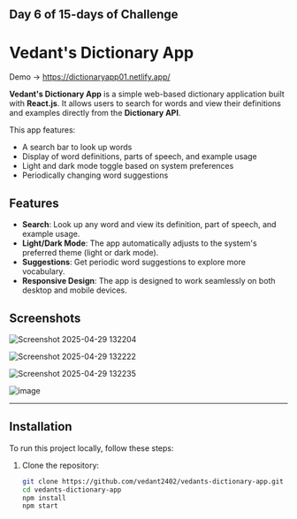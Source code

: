 ## Day 6 of 15-days of Challenge

# Vedant's Dictionary App

Demo -> https://dictionaryapp01.netlify.app/

**Vedant's Dictionary App** is a simple web-based dictionary application built with **React.js**. It allows users to search for words and view their definitions and examples directly from the **Dictionary API**.

This app features:
- A search bar to look up words
- Display of word definitions, parts of speech, and example usage
- Light and dark mode toggle based on system preferences
- Periodically changing word suggestions

## Features

- **Search**: Look up any word and view its definition, part of speech, and example usage.
- **Light/Dark Mode**: The app automatically adjusts to the system's preferred theme (light or dark mode).
- **Suggestions**: Get periodic word suggestions to explore more vocabulary.
- **Responsive Design**: The app is designed to work seamlessly on both desktop and mobile devices.

## Screenshots
![Screenshot 2025-04-29 132204](https://github.com/user-attachments/assets/72858dbc-c537-430f-8878-abc926a0584a)

![Screenshot 2025-04-29 132222](https://github.com/user-attachments/assets/cd0df3a7-b2bd-4034-956e-c142e27671fd)

![Screenshot 2025-04-29 132235](https://github.com/user-attachments/assets/f88665cd-78ab-4acd-aa9d-2b5db5eca14b)

![image](https://github.com/user-attachments/assets/311d96a1-e198-4a07-84a6-67c243e82daf)


---

## Installation

To run this project locally, follow these steps:

1. Clone the repository:
   ```bash
   git clone https://github.com/vedant2402/vedants-dictionary-app.git
   cd vedants-dictionary-app
   npm install
   npm start
